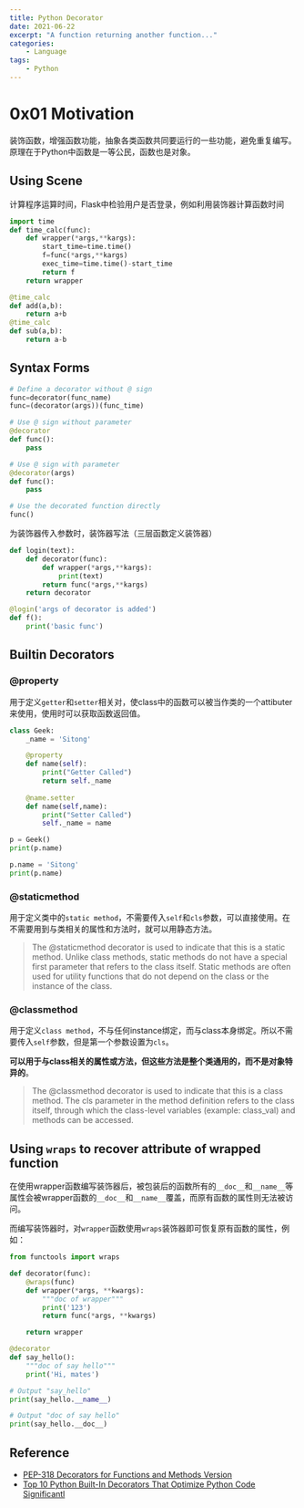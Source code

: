 ```yaml
---
title: Python Decorator
date: 2021-06-22
excerpt: "A function returning another function..."
categories:
    - Language
tags:
    - Python
---
```




# 0x01 Motivation

装饰函数，增强函数功能，抽象各类函数共同要运行的一些功能，避免重复编写。原理在于Python中函数是一等公民，函数也是对象。

## Using Scene

计算程序运算时间，Flask中检验用户是否登录，例如利用装饰器计算函数时间

```python
import time
def time_calc(func):
    def wrapper(*args,**kargs):
        start_time=time.time()
        f=func(*args,**kargs)
        exec_time=time.time()-start_time
        return f
    return wrapper

@time_calc
def add(a,b):
    return a+b
@time_calc
def sub(a,b):
    return a-b
```

## Syntax Forms

```python
# Define a decorator without @ sign
func=decorator(func_name)
func=(decorator(args))(func_time)

# Use @ sign without parameter
@decorator
def func():
    pass

# Use @ sign with parameter
@decorator(args)
def func():
	pass

# Use the decorated function directly
func()
```

为装饰器传入参数时，装饰器写法（三层函数定义装饰器）

```python
def login(text):
	def decorator(func):
		def wrapper(*args,**kargs):
			print(text)
		return func(*args,**kargs)
	return decorator

@login('args of decorator is added')
def f():
    print('basic func')
```

## Builtin Decorators

### @property

用于定义`getter`和`setter`相关对，使class中的函数可以被当作类的一个attibuter来使用，使用时可以获取函数返回值。

```python
class Geek:
    _name = 'Sitong'

    @property
    def name(self):
        print("Getter Called")
        return self._name
    
    @name.setter
    def name(self,name):
        print("Setter Called")
        self._name = name

p = Geek()
print(p.name)

p.name = 'Sitong'
print(p.name)
```

### @staticmethod

用于定义类中的`static method`，不需要传入`self`和`cls`参数，可以直接使用。在不需要用到与类相关的属性和方法时，就可以用静态方法。

> The @staticmethod decorator is used to indicate that this is a static method. Unlike class methods, static methods do not have a special first parameter that refers to the class itself. Static methods are often used for utility functions that do not depend on the class or the instance of the class.

### @classmethod

用于定义`class method`，不与任何instance绑定，而与class本身绑定。所以不需要传入`self`参数，但是第一个参数设置为`cls`。

**可以用于与class相关的属性或方法，但这些方法是整个类通用的，而不是对象特异的**。

> The @classmethod decorator is used to indicate that this is a class method. The cls parameter in the method definition refers to the class itself, through which the class-level variables (example: class_val) and methods can be accessed. 

## Using `wraps` to recover attribute of wrapped function

在使用wrapper函数编写装饰器后，被包装后的函数所有的`__doc__`和`__name__`等属性会被wrapper函数的`__doc__`和`__name__`覆盖，而原有函数的属性则无法被访问。

而编写装饰器时，对`wrapper`函数使用`wraps`装饰器即可恢复原有函数的属性，例如：

```python
from functools import wraps

def decorator(func):
    @wraps(func)
    def wrapper(*args, **kwargs):
        """doc of wrapper"""
        print('123')
        return func(*args, **kwargs)

    return wrapper

@decorator
def say_hello():
    """doc of say hello"""
    print('Hi, mates')

# Output "say_hello"
print(say_hello.__name__)

# Output "doc of say hello"
print(say_hello.__doc__)
```

## Reference

- [PEP-318 Decorators for Functions and Methods Version](https://peps.python.org/pep-0318/)
- [Top 10 Python Built-In Decorators That Optimize Python Code Significantl](https://www.geeksforgeeks.org/top-python-built-in-decorators-that-optimize-python-code-significantly/)
